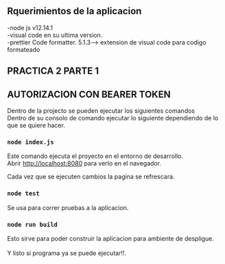 ## Rquerimientos de la aplicacion

-node js v12.14.1
</br>
-visual code en su ultima version.
</br>
-prettier Code formatter. 5.1.3--> extension de visual code para codigo formateado

## PRACTICA 2 PARTE 1

## AUTORIZACION CON BEARER TOKEN

Dentro de la projecto se pueden ejecutar los siguientes comandos
<br />
Dentro de su consolo de comando ejecutar lo siguiente dependiendo de lo que se quiere hacer.

### `node index.js`

Este comando ejecuta el proyecto en el entorno de desarrollo.<br />
Abrir [http://localhost:8080](http://localhost:8080) para verlo en el navegador.

Cada vez que se ejecuten cambios la pagina se refrescara.<br />

### `node test`

Se usa para correr pruebas a la aplicacion.<br />

### `node run build`

Esto sirve para poder construir la aplicacion para ambiente de despligue.<br />
<br />
Y listo si programa ya se puede ejecutar!!.
